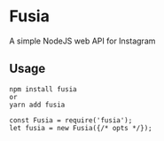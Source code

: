 # Fusia
A simple NodeJS web API for Instagram

## Usage
```
npm install fusia
or
yarn add fusia
```

```
const Fusia = require('fusia');
let fusia = new Fusia({/* opts */});
```